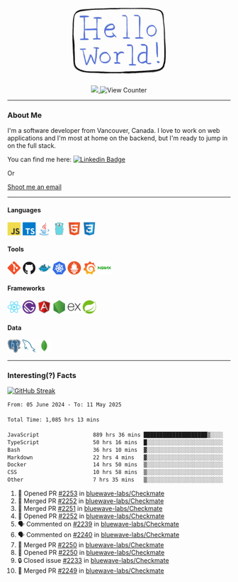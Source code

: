 <div align="center">
    <img src="./img/hello_world.webp" height="200px" width="">
    <div>
        <a href="https://www.linkedin.com/in/ajhollid">
            <img src="https://img.shields.io/badge/LinkedIn-blue"/>
        </a>
        <img src="https://komarev.com/ghpvc/?username=ajhollid&color=yellow" alt="View Counter">
    </div>
</div>

---

### About Me

I'm a software developer from Vancouver, Canada. I love to work on web applications and I'm most at home on the backend, but I'm ready to jump in on the full stack.

You can find me here: [![Linkedin Badge](https://img.shields.io/badge/-ajhollid-blue?style=flat&logo=Linkedin&logoColor=white)](https://www.linkedin.com/in/ajhollid)

Or

[Shoot me an email](mailto:ajhollid@gmail.com)

---

#### Languages

<div>
    <img src="./img/devicons/javascript-original.svg" width=30 height=30 alt="JavaScript">
    <img src="/img/devicons/typescript-original.svg" width=30 height=30 alt="TypeScript">
    <img src="./img/devicons/java-original.svg" width=30 height=30 alt="Java">
    <img src="./img/devicons/go-original.svg" width=30 height=30 alt="Golang">
    <img src="./img/devicons/html5-original.svg" width=30 height=30 alt="HTML 5">
    <img src="./img/devicons/css3-original.svg" width=30 height=30 alt="CSS 3">
</div>

#### Tools

<div>
    <img src="./img/devicons/git-original.svg" width=30 height=30 alt="Git">
    <img src="./img/devicons/github-original.svg" width=30 height=30 alt="Github">
    <img src="./img/devicons/docker-original.svg" width=30 
    height=30 alt="Docker">
    <img src="./img/devicons/kubernetes-original.svg" width=30 height=30 alt="K8">
    <img src="./img/devicons/prometheus-original.svg" width=30 height=30 alt="Prometheus">
    <img src="./img/devicons/grafana-original.svg" width=30 height=30 alt="Grafana">
    <img src="./img/devicons/nginx-original.svg" width=30 height=30 alt="Nginx">
</div>

#### Frameworks

<div>
    <img src="./img/devicons/react-original.svg" width=30 height=30 alt="React">
    <img src="./img/devicons/gatsby-original.svg" width=30 height=30 alt="Gatsby">
    <img src="./img/devicons/angularjs-original.svg" width=30 height=30 alt="AngularJS">
    <img src="./img/devicons/nodejs-original.svg" width=30 height=30 alt="NodeJS">
    <img src="./img/devicons/express-original.svg" width=30 height=30 alt="Express">
    <img src="./img/devicons/spring-original.svg" width=30 height=30 alt="Spring">
</div>

#### Data

<div>
    <img src="./img/devicons/postgresql-original.svg" width=30 height=30 alt="Postgresql">
    <img src="./img/devicons/mysql-original.svg" width=30 height=30 alt="Mysql">
    <img src="./img/devicons/mongodb-original.svg" width=30 height=30 alt="MongoDB">
</div>

---

### Interesting(?) Facts

[![GitHub Streak](http://github-readme-streak-stats.herokuapp.com?user=ajhollid)](https://git.io/streak-stats)

 <!--START_SECTION:waka-->

```txt
From: 05 June 2024 - To: 11 May 2025

Total Time: 1,085 hrs 13 mins

JavaScript                 889 hrs 36 mins ████████████████████▒░░░░   81.40 %
TypeScript                 50 hrs 16 mins  █░░░░░░░░░░░░░░░░░░░░░░░░   04.60 %
Bash                       36 hrs 10 mins  ▓░░░░░░░░░░░░░░░░░░░░░░░░   03.31 %
Markdown                   22 hrs 4 mins   ▓░░░░░░░░░░░░░░░░░░░░░░░░   02.02 %
Docker                     14 hrs 50 mins  ▒░░░░░░░░░░░░░░░░░░░░░░░░   01.36 %
CSS                        10 hrs 58 mins  ▒░░░░░░░░░░░░░░░░░░░░░░░░   01.00 %
Other                      7 hrs 35 mins   ▒░░░░░░░░░░░░░░░░░░░░░░░░   00.69 %
```

<!--END_SECTION:waka-->


<!--START_SECTION:activity-->
1. 💪 Opened PR [#2253](https://github.com/bluewave-labs/Checkmate/pull/2253) in [bluewave-labs/Checkmate](https://github.com/bluewave-labs/Checkmate)
2. 🎉 Merged PR [#2252](https://github.com/bluewave-labs/Checkmate/pull/2252) in [bluewave-labs/Checkmate](https://github.com/bluewave-labs/Checkmate)
3. 🎉 Merged PR [#2251](https://github.com/bluewave-labs/Checkmate/pull/2251) in [bluewave-labs/Checkmate](https://github.com/bluewave-labs/Checkmate)
4. 💪 Opened PR [#2252](https://github.com/bluewave-labs/Checkmate/pull/2252) in [bluewave-labs/Checkmate](https://github.com/bluewave-labs/Checkmate)
5. 🗣 Commented on [#2239](https://github.com/bluewave-labs/Checkmate/pull/2239#issuecomment-2873284608) in [bluewave-labs/Checkmate](https://github.com/bluewave-labs/Checkmate)
6. 🗣 Commented on [#2240](https://github.com/bluewave-labs/Checkmate/pull/2240#issuecomment-2873281684) in [bluewave-labs/Checkmate](https://github.com/bluewave-labs/Checkmate)
7. 🎉 Merged PR [#2250](https://github.com/bluewave-labs/Checkmate/pull/2250) in [bluewave-labs/Checkmate](https://github.com/bluewave-labs/Checkmate)
8. 💪 Opened PR [#2250](https://github.com/bluewave-labs/Checkmate/pull/2250) in [bluewave-labs/Checkmate](https://github.com/bluewave-labs/Checkmate)
9. 🔒 Closed issue [#2233](https://github.com/bluewave-labs/Checkmate/issues/2233) in [bluewave-labs/Checkmate](https://github.com/bluewave-labs/Checkmate)
10. 🎉 Merged PR [#2249](https://github.com/bluewave-labs/Checkmate/pull/2249) in [bluewave-labs/Checkmate](https://github.com/bluewave-labs/Checkmate)
<!--END_SECTION:activity-->
